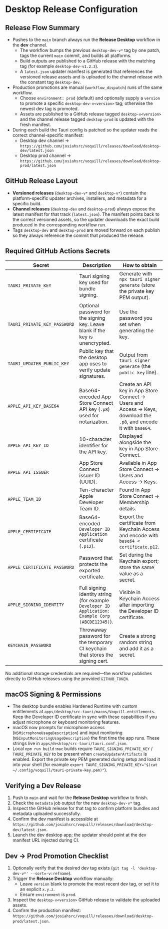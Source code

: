 # Desktop Release Configuration

## Release Flow Summary
- Pushes to the `main` branch always run the **Release Desktop** workflow in the **dev** channel.
  - The workflow bumps the previous `desktop-dev-v*` tag by one patch, tags the current `main` commit, and builds all platforms.
  - Build outputs are published to a GitHub release with the matching tag (for example `desktop-dev-v1.2.3`).
  - A `latest.json` updater manifest is generated that references the versioned release assets and is uploaded to the channel release with the constant tag `desktop-dev`.
- Production promotions are manual (`workflow_dispatch`) runs of the same workflow.
  - Choose `environment: prod` (default) and optionally supply a `version` to promote a specific `desktop-dev-v<version>` tag; otherwise the newest dev tag is promoted.
  - Assets are published to a GitHub release tagged `desktop-v<version>` and the channel release tagged `desktop-prod` is updated with the fresh manifest.
- During each build the Tauri config is patched so the updater reads the correct channel-specific manifest:
  - Desktop dev channel → `https://github.com/josiahsrc/voquill/releases/download/desktop-dev/latest.json`
  - Desktop prod channel → `https://github.com/josiahsrc/voquill/releases/download/desktop-prod/latest.json`

## GitHub Release Layout
- **Versioned releases** (`desktop-dev-v*` and `desktop-v*`) contain the platform-specific updater archives, installers, and metadata for a specific build.
- **Channel releases** (`desktop-dev` and `desktop-prod`) always expose the latest manifest for that track (`latest.json`). The manifest points back to the correct versioned assets, so the updater downloads the exact build produced in the corresponding workflow run.
- Tags `desktop-dev` and `desktop-prod` are moved forward on each publish so they always reference the commit that produced the release.

## Required GitHub Actions Secrets
| Secret | Description | How to obtain |
| --- | --- | --- |
| `TAURI_PRIVATE_KEY` | Tauri signing key used for bundle signing. | Generate with `npx tauri signer generate` (store the private key PEM output). |
| `TAURI_PRIVATE_KEY_PASSWORD` | Optional password for the signing key. Leave blank if the key is unencrypted. | Use the password you set when generating the key. |
| `TAURI_UPDATER_PUBLIC_KEY` | Public key that the desktop app uses to verify update signatures. | Output from `tauri signer generate` (the `public key` line). |
| `APPLE_API_KEY_BASE64` | Base64-encoded App Store Connect API key (`.p8`) used for notarization. | Create an API key in App Store Connect → Users and Access → Keys, download the `.p8`, and encode it with `base64`. |
| `APPLE_API_KEY_ID` | 10-character identifier for the API key. | Displayed alongside the key in App Store Connect. |
| `APPLE_API_ISSUER` | App Store Connect issuer ID (UUID). | Available in App Store Connect → Users and Access → Keys. |
| `APPLE_TEAM_ID` | Ten-character Apple Developer Team ID. | Found in App Store Connect → Membership details. |
| `APPLE_CERTIFICATE` | Base64-encoded `Developer ID Application` certificate (`.p12`). | Export the certificate from Keychain Access and encode with `base64 < certificate.p12`. |
| `APPLE_CERTIFICATE_PASSWORD` | Password that protects the exported certificate. | Set during the Keychain export; store the same value as a secret. |
| `APPLE_SIGNING_IDENTITY` | Full signing identity string (for example `Developer ID Application: Example Corp (ABCDE12345)`). | Visible in Keychain Access after importing the Developer ID certificate. |
| `KEYCHAIN_PASSWORD` | Throwaway password for the temporary CI keychain that stores the signing cert. | Create a strong random string and add it as a secret. |

No additional storage credentials are required—the workflow publishes directly to GitHub releases using the provided `GITHUB_TOKEN`.

## macOS Signing & Permissions
- The desktop bundle enables Hardened Runtime with custom entitlements at `apps/desktop/src-tauri/macos/Voquill.entitlements`. Keep the Developer ID certificate in sync with these capabilities if you adjust microphone or keyboard monitoring features.
- macOS now prompts for microphone access (`NSMicrophoneUsageDescription`) and input monitoring (`NSInputMonitoringUsageDescription`) the first time the app runs. These strings live in `apps/desktop/src-tauri/tauri.conf.json`.
- Local `npm run build:mac` builds require `TAURI_SIGNING_PRIVATE_KEY` / `TAURI_PRIVATE_KEY` to be present when `createUpdaterArtifacts` is enabled. Export the private key PEM generated during setup and load it into your shell (for example `export TAURI_SIGNING_PRIVATE_KEY="$(cat ~/.config/voquill/tauri-private-key.pem)"`).

## Verifying a Dev Release
1. Push to `main` and wait for the **Release Desktop** workflow to finish.
2. Check the `metadata` job output for the new `desktop-dev-v*` tag.
3. Inspect the GitHub release for that tag to confirm platform bundles and metadata uploaded successfully.
4. Confirm the dev manifest is accessible at `https://github.com/josiahsrc/voquill/releases/download/desktop-dev/latest.json`.
5. Launch the dev desktop app; the updater should point at the dev manifest URL injected during CI.

## Dev → Prod Promotion Checklist
1. Optionally verify that the desired dev tag exists (`git tag -l 'desktop-dev-v*' --sort=-v:refname`).
2. Trigger the **Release Desktop** workflow manually:
   - Leave `version` blank to promote the most recent dev tag, or set it to an explicit `x.y.z`.
   - Ensure `environment` is `prod`.
3. Inspect the `desktop-v<version>` GitHub release to validate the uploaded assets.
4. Confirm the production manifest: `https://github.com/josiahsrc/voquill/releases/download/desktop-prod/latest.json`.
